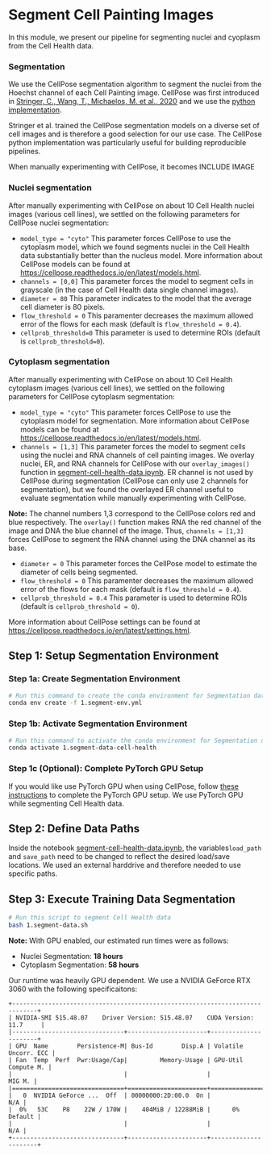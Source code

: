 # Segment Cell Painting Images

In this module, we present our pipeline for segmenting nuclei and cyoplasm from the Cell Health data.

### Segmentation

We use the CellPose segmentation algorithm to segment the nuclei from the Hoechst channel of each Cell Painting image.
CellPose was first introduced in [Stringer, C., Wang, T., Michaelos, M. et al., 2020](https://doi.org/10.1038/s41592-020-01018-x) and we use the [python implementation](https://github.com/mouseland/cellpose).

Stringer et al. trained the CellPose segmentation models on a diverse set of cell images and is therefore a good selection for our use case.
The CellPose python implementation was particularly useful for building reproducible pipelines.

When manually experimenting with CellPose, it becomes INCLUDE IMAGE

### Nuclei segmentation

After manually experimenting with CellPose on about 10 Cell Health nuclei images (various cell lines), we settled on the following parameters for CellPose nuclei segmentation:
- `model_type = "cyto"` This parameter forces CellPose to use the cytoplasm model, which we found segments nuclei in the Cell Health data substantially better than the nucleus model. 
More information about CellPose models can be found at https://cellpose.readthedocs.io/en/latest/models.html.
- `channels = [0,0]` This parameter forces the model to segment cells in grayscale (in the case of Cell Health data single channel images).
- `diameter = 80` This parameter indicates to the model that the average cell diameter is 80 pixels.
- `flow_threshold = 0` This paramenter decreases the maximum allowed error of the flows for each mask (default is `flow_threshold = 0.4`).
- `cellprob_threshold=0` This parameter is used to determine ROIs (default is `cellprob_threshold=0`).

### Cytoplasm segmentation

After manually experimenting with CellPose on about 10 Cell Health cytoplasm images (various cell lines), we settled on the following parameters for CellPose cytoplasm segmentation:
- `model_type = "cyto"` This parameter forces CellPose to use the cytoplasm model for segmentation.
More information about CellPose models can be found at https://cellpose.readthedocs.io/en/latest/models.html.
- `channels = [1,3]` This parameter forces the model to segment cells using the nuclei and RNA channels of cell painting images. 
We overlay nuclei, ER, and RNA channels for CellPose with our `overlay_images()` function in [segment-cell-health-data.ipynb](segment-cell-health-data.ipynb).
ER channel is not used by CellPose during segmentation (CellPose can only use 2 channels for segmentation), but we found the overlayed ER channel useful to evaluate segmentation while manually experimenting with CellPose.

**Note:** The channel numbers 1,3 correspond to the CellPose colors red and blue respectively.
The `overlay()` function makes RNA the red channel of the image and DNA the blue channel of the image.
Thus, `channels = [1,3]` forces CellPose to segment the RNA channel using the DNA channel as its base.

- `diameter = 0` This parameter forces the CellPose model to estimate the diameter of cells being segmented.
- `flow_threshold = 0` This paramenter decreases the maximum allowed error of the flows for each mask (default is `flow_threshold = 0.4`).
- `cellprob_threshold = 0.4` This parameter is used to determine ROIs (default is `cellprob_threshold = 0`).

More information about CellPose settings can be found at https://cellpose.readthedocs.io/en/latest/settings.html.

## Step 1: Setup Segmentation Environment

### Step 1a: Create Segmentation Environment

```sh
# Run this command to create the conda environment for Segmentation data
conda env create -f 1.segment-env.yml
```

### Step 1b: Activate Segmentation Environment

```sh
# Run this command to activate the conda environment for Segmentation data
conda activate 1.segment-data-cell-health
```

### Step 1c (Optional): Complete PyTorch GPU Setup

If you would like use PyTorch GPU when using CellPose, follow [these instructions](https://github.com/MouseLand/cellpose#gpu-version-cuda-on-windows-or-linux) to complete the PyTorch GPU setup.
We use PyTorch GPU while segmenting Cell Health data.

## Step 2: Define Data Paths

Inside the notebook [segment-cell-health-data.ipynb](segment-cell-health-data.ipynb), the variables`load_path` and `save_path` need to be changed to reflect the desired load/save locations.
We used an external harddrive and therefore needed to use specific paths.

## Step 3: Execute Training Data Segmentation

```bash
# Run this script to segment Cell Health data
bash 1.segment-data.sh
```

**Note:** With GPU enabled, our estimated run times were as follows:
- Nuclei Segmentation: **18 hours**
- Cytoplasm Segmentation: **58 hours**

Our runtime was heavily GPU dependent.
We use a NVIDIA GeForce RTX 3060 with the following specificaitons:
```
+-----------------------------------------------------------------------------+
| NVIDIA-SMI 515.48.07    Driver Version: 515.48.07    CUDA Version: 11.7     |
|-------------------------------+----------------------+----------------------+
| GPU  Name        Persistence-M| Bus-Id        Disp.A | Volatile Uncorr. ECC |
| Fan  Temp  Perf  Pwr:Usage/Cap|         Memory-Usage | GPU-Util  Compute M. |
|                               |                      |               MIG M. |
|===============================+======================+======================|
|   0  NVIDIA GeForce ...  Off  | 00000000:2D:00.0  On |                  N/A |
|  0%   53C    P8    22W / 170W |    404MiB / 12288MiB |      0%      Default |
|                               |                      |                  N/A |
+-------------------------------+----------------------+----------------------+
```